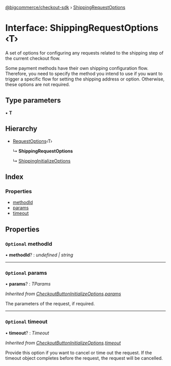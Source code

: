 [@bigcommerce/checkout-sdk](../README.md) › [ShippingRequestOptions](shippingrequestoptions.md)

# Interface: ShippingRequestOptions ‹**T**›

A set of options for configuring any requests related to the shipping step of
the current checkout flow.

Some payment methods have their own shipping configuration flow. Therefore,
you need to specify the method you intend to use if you want to trigger a
specific flow for setting the shipping address or option. Otherwise, these
options are not required.

## Type parameters

▪ **T**

## Hierarchy

* [RequestOptions](requestoptions.md)‹T›

  ↳ **ShippingRequestOptions**

  ↳ [ShippingInitializeOptions](shippinginitializeoptions.md)

## Index

### Properties

* [methodId](shippingrequestoptions.md#optional-methodid)
* [params](shippingrequestoptions.md#optional-params)
* [timeout](shippingrequestoptions.md#optional-timeout)

## Properties

### `Optional` methodId

• **methodId**? : *undefined | string*

___

### `Optional` params

• **params**? : *TParams*

*Inherited from [CheckoutButtonInitializeOptions](checkoutbuttoninitializeoptions.md).[params](checkoutbuttoninitializeoptions.md#optional-params)*

The parameters of the request, if required.

___

### `Optional` timeout

• **timeout**? : *Timeout*

*Inherited from [CheckoutButtonInitializeOptions](checkoutbuttoninitializeoptions.md).[timeout](checkoutbuttoninitializeoptions.md#optional-timeout)*

Provide this option if you want to cancel or time out the request. If the
timeout object completes before the request, the request will be
cancelled.
